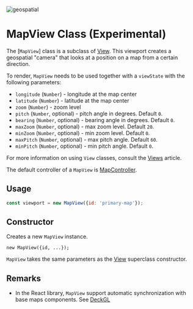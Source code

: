 <p class="badges">
  <img src="https://img.shields.io/badge/geopspatial-yes-lightgrey.svg?style=flat-square" alt="geospatial" />
</p>

# MapView Class (Experimental)

The [`MapView`] class is a subclass of [View](/docs/api-reference/view.md). This viewport creates a geospatial "camera" that looks at a position on a map from a certain direction.

To render, `MapView` needs to be used together with a `viewState` with the following parameters:

- `longitude` (`Number`) - longitude at the map center
- `latitude` (`Number`) - latitude at the map center
- `zoom` (`Number`) - zoom level
- `pitch` (`Number`, optional) - pitch angle in degrees. Default `0`.
- `bearing` (`Number`, optional) - bearing angle in degrees. Default `0`.
- `maxZoom` (`Number`, optional) - max zoom level. Default `20`.
- `minZoom` (`Number`, optional) - min zoom level. Default `0`.
- `maxPitch` (`Number`, optional) - max pitch angle. Default `60`.
- `minPitch` (`Number`, optional) - min pitch angle. Default `0`.

For more information on using `View` classes, consult the [Views](/docs/developer-guide/views.md) article.

The default controller of a `MapView` is [MapController](/docs/api-reference/map-controller.md).

## Usage

```js
const viewport = new MapView({id: 'primary-map'});
```


## Constructor

Creates a new `MapView` instance.

`new MapView({id, ...});`

`MapView` takes the same parameters as the [View](/docs/api-reference/view.md) superclass constructor.


## Remarks

- In the React library, `MapView` support automatic synchronization with base maps components. See [DeckGL](/docs/api-reference/react/deckgl.md)
